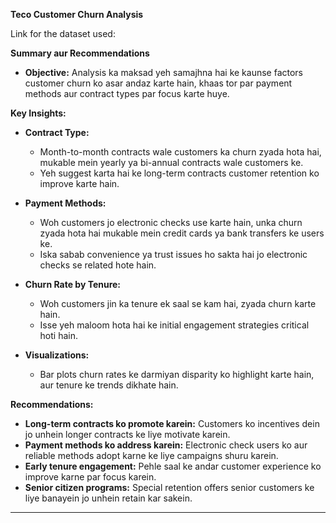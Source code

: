 **Teco Customer Churn Analysis**

Link for the dataset used:


**Summary aur Recommendations**  
- **Objective:** Analysis ka maksad yeh samajhna hai ke kaunse factors customer churn ko asar andaz karte hain, khaas tor par payment methods aur contract types par focus karte huye.  

**Key Insights:**  
- **Contract Type:**  
  - Month-to-month contracts wale customers ka churn zyada hota hai, mukable mein yearly ya bi-annual contracts wale customers ke.  
  - Yeh suggest karta hai ke long-term contracts customer retention ko improve karte hain.  

- **Payment Methods:**  
  - Woh customers jo electronic checks use karte hain, unka churn zyada hota hai mukable mein credit cards ya bank transfers ke users ke.  
  - Iska sabab convenience ya trust issues ho sakta hai jo electronic checks se related hote hain.  

- **Churn Rate by Tenure:**  
  - Woh customers jin ka tenure ek saal se kam hai, zyada churn karte hain.  
  - Isse yeh maloom hota hai ke initial engagement strategies critical hoti hain.  

- **Visualizations:**  
  - Bar plots churn rates ke darmiyan disparity ko highlight karte hain, aur tenure ke trends dikhate hain.  

**Recommendations:**  
- **Long-term contracts ko promote karein:** Customers ko incentives dein jo unhein longer contracts ke liye motivate karein.  
- **Payment methods ko address karein:** Electronic check users ko aur reliable methods adopt karne ke liye campaigns shuru karein.  
- **Early tenure engagement:** Pehle saal ke andar customer experience ko improve karne par focus karein.  
- **Senior citizen programs:** Special retention offers senior customers ke liye banayein jo unhein retain kar sakein.  

---
